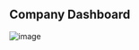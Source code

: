 ## Company Dashboard

![image](https://github.com/user-attachments/assets/7138ceb5-4262-4911-80dc-d952257dc951)

